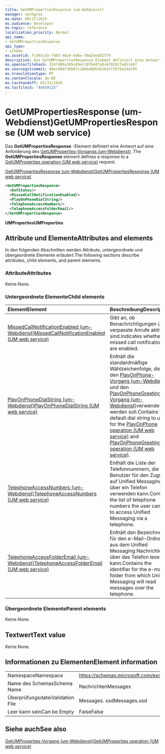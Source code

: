 ```yaml
---
title: GetUMPropertiesResponse (um-Webdienst)
manager: sethgros
ms.date: 09/17/2015
ms.audience: Developer
ms.topic: reference
localization_priority: Normal
api_name:
- GetUMPropertiesResponse
api_type:
- schema
ms.assetid: fcd93ce5-7403-46a9-b46e-56d2ebdd2f79
description: Das GetUMPropertiesResponse-Element definiert eine Antwort auf eine Anforderung des GetUMProperties-Vorgangs (um-Webdienst).
ms.openlocfilehash: 3247489a305c694c10764d7a0c6f02b1fad51ebf
ms.sourcegitcommit: 88ec988f2bb67c1866d06b361615f3674a24e795
ms.translationtype: MT
ms.contentlocale: de-DE
ms.lasthandoff: 05/31/2020
ms.locfileid: "44459125"
---
```

# <a name="getumpropertiesresponse-um-web-service"></a><span data-ttu-id="d0990-103">GetUMPropertiesResponse (um-Webdienst)</span><span class="sxs-lookup"><span data-stu-id="d0990-103">GetUMPropertiesResponse (UM web service)</span></span>

<span data-ttu-id="d0990-104">Das **GetUMPropertiesResponse** -Element definiert eine Antwort auf eine Anforderung des [GetUMProperties-Vorgangs (um-Webdienst)](getumproperties-operation-um-web-service.md) .</span><span class="sxs-lookup"><span data-stu-id="d0990-104">The **GetUMPropertiesResponse** element defines a response to a [GetUMProperties operation (UM web service)](getumproperties-operation-um-web-service.md) request.</span></span> 
  
[<span data-ttu-id="d0990-105">GetUMPropertiesResponse (um-Webdienst)</span><span class="sxs-lookup"><span data-stu-id="d0990-105">GetUMPropertiesResponse (UM web service)</span></span>](getumpropertiesresponse-um-web-service.md)
  
```xml
<GetUMPropertiesResponse>
  <OofStatus/>
  <MissedCallNotificationEnabled/>
  <PlayOnPhoneDialString/>
  <TelephoneAccessNumbers/>
  <TelephoneAccessFolderEmail/>
</GetUMPropertiesResponse>
```

 <span data-ttu-id="d0990-106">**UMProperties**</span><span class="sxs-lookup"><span data-stu-id="d0990-106">**UMProperties**</span></span>
## <a name="attributes-and-elements"></a><span data-ttu-id="d0990-107">Attribute und Elemente</span><span class="sxs-lookup"><span data-stu-id="d0990-107">Attributes and elements</span></span>

<span data-ttu-id="d0990-108">In den folgenden Abschnitten werden Attribute, untergeordnete und übergeordnete Elemente erläutert.</span><span class="sxs-lookup"><span data-stu-id="d0990-108">The following sections describe attributes, child elements, and parent elements.</span></span>
  
### <a name="attributes"></a><span data-ttu-id="d0990-109">Attribute</span><span class="sxs-lookup"><span data-stu-id="d0990-109">Attributes</span></span>

<span data-ttu-id="d0990-110">Keine.</span><span class="sxs-lookup"><span data-stu-id="d0990-110">None.</span></span>
  
### <a name="child-elements"></a><span data-ttu-id="d0990-111">Untergeordnete Elemente</span><span class="sxs-lookup"><span data-stu-id="d0990-111">Child elements</span></span>

|<span data-ttu-id="d0990-112">**Element**</span><span class="sxs-lookup"><span data-stu-id="d0990-112">**Element**</span></span>|<span data-ttu-id="d0990-113">**Beschreibung**</span><span class="sxs-lookup"><span data-stu-id="d0990-113">**Description**</span></span>|
|:-----|:-----|
|[<span data-ttu-id="d0990-114">MissedCallNotificationEnabled (um-Webdienst)</span><span class="sxs-lookup"><span data-stu-id="d0990-114">MissedCallNotificationEnabled (UM web service)</span></span>](missedcallnotificationenabled-um-web-service.md) <br/> |<span data-ttu-id="d0990-115">Gibt an, ob Benachrichtigungen über verpasste Anrufe aktiviert sind.</span><span class="sxs-lookup"><span data-stu-id="d0990-115">Indicates whether missed call notifications are enabled.</span></span>  <br/> |
|[<span data-ttu-id="d0990-116">PlayOnPhoneDialString (um-Webdienst)</span><span class="sxs-lookup"><span data-stu-id="d0990-116">PlayOnPhoneDialString (UM web service)</span></span>](playonphonedialstring-um-web-service.md) <br/> |<span data-ttu-id="d0990-117">Enthält die standardmäßige Wählzeichenfolge, die für den [PlayOnPhone-Vorgang (um-Webdienst)](playonphone-operation-um-web-service.md) und den [PlayOnPhoneGreeting-Vorgang (um-Webdienst)](playonphonegreeting-operation-um-web-service.md)verwendet werden soll.</span><span class="sxs-lookup"><span data-stu-id="d0990-117">Contains the default dial string to use for the [PlayOnPhone operation (UM web service)](playonphone-operation-um-web-service.md) and [PlayOnPhoneGreeting operation (UM web service)](playonphonegreeting-operation-um-web-service.md).</span></span>  <br/> |
|[<span data-ttu-id="d0990-118">TelephoneAccessNumbers (um-Webdienst)</span><span class="sxs-lookup"><span data-stu-id="d0990-118">TelephoneAccessNumbers (UM web service)</span></span>](telephoneaccessnumbers-um-web-service.md) <br/> |<span data-ttu-id="d0990-119">Enthält die Liste der Telefonnummern, die der Benutzer für den Zugriff auf Unified Messaging über ein Telefon verwenden kann.</span><span class="sxs-lookup"><span data-stu-id="d0990-119">Contains the list of telephone numbers the user can use to access Unified Messaging via a telephone.</span></span>  <br/> |
|[<span data-ttu-id="d0990-120">TelephoneAccessFolderEmail (um-Webdienst)</span><span class="sxs-lookup"><span data-stu-id="d0990-120">TelephoneAccessFolderEmail (UM web service)</span></span>](telephoneaccessfolderemail-um-web-service.md) <br/> |<span data-ttu-id="d0990-121">Enthält den Bezeichner für den e-Mail-Ordner, aus dem Unified Messaging Nachrichten über das Telefon lesen kann.</span><span class="sxs-lookup"><span data-stu-id="d0990-121">Contains the identifier for the e-mail folder from which Unified Messaging will read messages over the telephone.</span></span>  <br/> |
   
### <a name="parent-elements"></a><span data-ttu-id="d0990-122">Übergeordnete Elemente</span><span class="sxs-lookup"><span data-stu-id="d0990-122">Parent elements</span></span>

<span data-ttu-id="d0990-123">Keine.</span><span class="sxs-lookup"><span data-stu-id="d0990-123">None.</span></span>
  
## <a name="text-value"></a><span data-ttu-id="d0990-124">Textwert</span><span class="sxs-lookup"><span data-stu-id="d0990-124">Text value</span></span>

<span data-ttu-id="d0990-125">Keine.</span><span class="sxs-lookup"><span data-stu-id="d0990-125">None.</span></span>
  
## <a name="element-information"></a><span data-ttu-id="d0990-126">Informationen zu Elementen</span><span class="sxs-lookup"><span data-stu-id="d0990-126">Element information</span></span>

|||
|:-----|:-----|
|<span data-ttu-id="d0990-127">Namespace</span><span class="sxs-lookup"><span data-stu-id="d0990-127">Namespace</span></span>  <br/> |https://schemas.microsoft.com/exchange/services/2006/messages  <br/> |
|<span data-ttu-id="d0990-128">Name des Schemas</span><span class="sxs-lookup"><span data-stu-id="d0990-128">Schema Name</span></span>  <br/> |<span data-ttu-id="d0990-129">Nachrichten</span><span class="sxs-lookup"><span data-stu-id="d0990-129">Messages</span></span>  <br/> |
|<span data-ttu-id="d0990-130">Überprüfungsdatei</span><span class="sxs-lookup"><span data-stu-id="d0990-130">Validation File</span></span>  <br/> |<span data-ttu-id="d0990-131">Messages. xsd</span><span class="sxs-lookup"><span data-stu-id="d0990-131">Messages.xsd</span></span>  <br/> |
|<span data-ttu-id="d0990-132">Leer kann sein</span><span class="sxs-lookup"><span data-stu-id="d0990-132">Can be Empty</span></span>  <br/> |<span data-ttu-id="d0990-133">False</span><span class="sxs-lookup"><span data-stu-id="d0990-133">False</span></span>  <br/> |
   
## <a name="see-also"></a><span data-ttu-id="d0990-134">Siehe auch</span><span class="sxs-lookup"><span data-stu-id="d0990-134">See also</span></span>



[<span data-ttu-id="d0990-135">GetUMProperties-Vorgang (um-Webdienst)</span><span class="sxs-lookup"><span data-stu-id="d0990-135">GetUMProperties operation (UM web service)</span></span>](getumproperties-operation-um-web-service.md)

